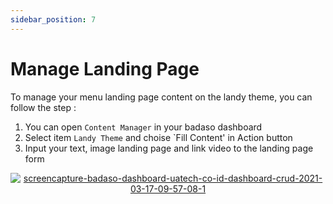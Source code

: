 ```yaml
---
sidebar_position: 7
---
```


# Manage Landing Page 

To manage your menu landing page content on the landy theme, you can follow the step :
1. You can open `Content Manager` in your badaso dashboard
2. Select item `Landy Theme` and choise `Fill Content' in Action button
3. Input your text, image landing page and link video to the landing page form
<p align="center">
  <a href="https://badaso-docs.uatech.co.id/">
    <img src="http://localhost:3000/img/landingpage.png" alt="screencapture-badaso-dashboard-uatech-co-id-dashboard-crud-2021-03-17-09-57-08-1" />
  </a>
</p>
